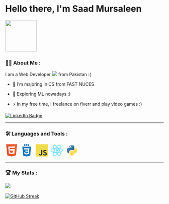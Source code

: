 # Hello there, I'm Saad Mursaleen
<div
id="header" align="left">
<img src="https://media.giphy.com/media/v1.Y2lkPTc5MGI3NjExYmxubm94anppenNxMnR0cW95N3FmcDUyNHRyNGtxbHNzazVwcjNtbSZlcD12MV9pbnRlcm5hbF9naWZfYnlfaWQmY3Q9Zw/Rsp9jLIy0VZOKlZziw/giphy.gif" width="100" height = "100" 
/>
</div>




### :woman_technologist: About Me :

I am a Web Developer <img src="https://media.giphy.com/media/WUlplcMpOCEmTGBtBW/giphy.gif" width="30"> from Pakistan :(

- :telescope: I’m majoring in CS from FAST NUCES

- :seedling: Exploring ML nowadays :)

- :zap: In my free time, I freelance on fiverr and play video games :)


<div id="badges">
  <a href="https://www.linkedin.com/in/saadmursaleen/">
    <img src="https://img.shields.io/badge/LinkedIn-blue?style=for-the-badge&logo=linkedin&logoColor=white" alt="LinkedIn Badge"/>
  </a>
  </div>


---


### :hammer_and_wrench: Languages and Tools :

<div>
  <img src="https://github.com/devicons/devicon/blob/master/icons/html5/html5-original.svg" title="HTML5" alt="HTML" width="40" height="40"/>&nbsp;
  <img src="https://github.com/devicons/devicon/blob/master/icons/css3/css3-plain-wordmark.svg"  title="CSS3" alt="CSS" width="40" height="40"/>&nbsp;
  <img src="https://github.com/devicons/devicon/blob/master/icons/javascript/javascript-original.svg" title="JavaScript" alt="JavaScript" width="40" height="40"/>&nbsp;
  <img src="https://github.com/devicons/devicon/blob/6910f0503efdd315c8f9b858234310c06e04d9c0/icons/react/react-original.svg#L1" title="React JS"  alt="React" width="40" height="40"/>&nbsp;
  <img src="https://github.com/devicons/devicon/blob/6910f0503efdd315c8f9b858234310c06e04d9c0/icons/python/python-original.svg#L1" title="Python"  alt="Python" width="40" height="40"/>&nbsp;
  
</div>




---




### 🏆 My Stats :

<a href="https://github.com/abdullahrizwan649/github-profile-trophy"></a>
<a href="https://github.com/abdullahrizwan649/github-profile-trophy">
  <img width=800 src="https://github-profile-trophy.vercel.app/?username=ryo-ma&column=8&theme=gruvbox&no-frame=true"/>
</a>

[![GitHub Streak](http://github-readme-streak-stats.herokuapp.com?user=abdullahrizwan649&theme=dark&background=000000)](https://git.io/streak-stats)



<img src="https://komarev.com/ghpvc/?username=abdullahrizwan649&style=flat-square&color=blue" alt=""/>

